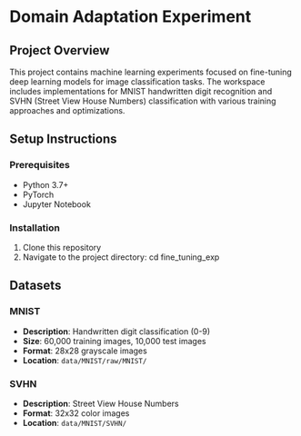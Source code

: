 # Domain Adaptation Experiment

## Project Overview
This project contains machine learning experiments focused on fine-tuning deep learning models for image classification tasks. The workspace includes implementations for MNIST handwritten digit recognition and SVHN (Street View House Numbers) classification with various training approaches and optimizations.

## Setup Instructions

### Prerequisites
- Python 3.7+
- PyTorch
- Jupyter Notebook

### Installation
1. Clone this repository
2. Navigate to the project directory:
cd fine_tuning_exp

## Datasets

### MNIST
- **Description**: Handwritten digit classification (0-9)
- **Size**: 60,000 training images, 10,000 test images
- **Format**: 28x28 grayscale images
- **Location**: `data/MNIST/raw/MNIST/`

### SVHN
- **Description**: Street View House Numbers
- **Format**: 32x32 color images
- **Location**: `data/MNIST/SVHN/`
